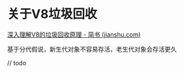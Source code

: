 # 关于V8垃圾回收

[深入理解V8的垃圾回收原理 - 简书 (jianshu.com)](https://www.jianshu.com/p/b8ed21e8a4fb)

基于分代假说，新生代对象不容易存活，老生代对象会存活更久

// todo